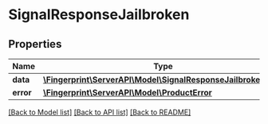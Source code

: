 # SignalResponseJailbroken

## Properties
Name | Type | Description | Notes
------------ | ------------- | ------------- | -------------
**data** | [**\Fingerprint\ServerAPI\Model\SignalResponseJailbrokenData**](SignalResponseJailbrokenData.md) |  | [optional] 
**error** | [**\Fingerprint\ServerAPI\Model\ProductError**](ProductError.md) |  | [optional] 

[[Back to Model list]](../../README.md#documentation-for-models) [[Back to API list]](../../README.md#documentation-for-api-endpoints) [[Back to README]](../../README.md)

